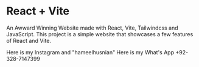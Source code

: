 # React + Vite

An Awward Winning Website made with React, Vite, Tailwindcss and JavaScript. 
This project is a simple website that showcases a few features of React and Vite.

Here is my Instagram and "hameelhusnian"
Here is my What's App +92-328-7147399
